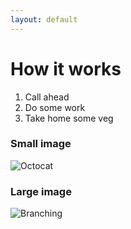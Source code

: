 ```yaml
---
layout: default
---
```


# How it works

1.  Call ahead
1.  Do some work
1.  Take home some veg

### Small image

![Octocat](https://github.githubassets.com/images/icons/emoji/octocat.png)

### Large image

![Branching](https://guides.github.com/activities/hello-world/branching.png)


